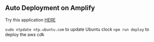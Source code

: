 ## Auto Deployment on Amplify
Try this application [HERE](https://www.filelink.cloud/)

```sudo ntpdate ntp.ubuntu.com``` to update Ubuntu clock
```npm run deploy``` to deploy the aws cdk
